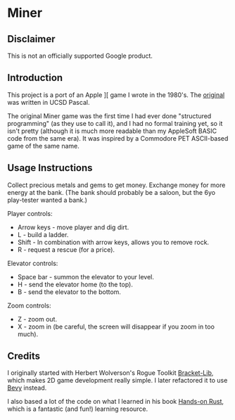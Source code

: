 # Miner

## Disclaimer

This is not an officially supported Google product.

## Introduction

This project is a port of an Apple ][ game I wrote in the 1980's. The [original](assets/original_miner.txt) was written in UCSD Pascal.

The original Miner game was the first time I had ever done "structured programming" (as they use to call it), and I had no formal training yet, so it isn't pretty (although it is much more readable than my AppleSoft BASIC code from the same era). It was inspired by a Commodore PET ASCII-based game of the same name.

## Usage Instructions

Collect precious metals and gems to get money. Exchange money for more energy at the bank. (The bank should probably be a saloon, but the 6yo play-tester wanted a bank.)

Player controls:

* Arrow keys - move player and dig dirt.
* L - build a ladder.
* Shift - In combination with arrow keys, allows you to remove rock.
* R - request a rescue (for a price).

Elevator controls:

* Space bar - summon the elevator to your level.
* H - send the elevator home (to the top).
* B - send the elevator to the bottom.

Zoom controls:

* Z - zoom out.
* X - zoom in (be careful, the screen will disappear if you zoom in too much).

## Credits

I originally started with Herbert Wolverson's Rogue Toolkit [Bracket-Lib](https://github.com/amethyst/bracket-lib), which makes 2D game development really simple. I later refactored it to use [Bevy](https://bevyengine.org/) instead.

I also based a lot of the code on what I learned in his book [Hands-on Rust](https://pragprog.com/titles/hwrust/hands-on-rust/), which is a fantastic (and fun!) learning resource.

